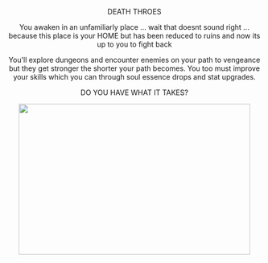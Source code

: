 <p align="center">
 DEATH THROES
</p>
  
<p align="center">
You awaken in an unfamiliarly place ... wait that doesnt sound right ... because this place is your HOME but has been reduced to ruins and now its up to you to fight back
</p>
  

<p align="center">
You'll explore dungeons and encounter enemies on your path to vengeance but they get stronger the shorter your path becomes. You too must improve your skills which you can through soul essence drops and stat upgrades.
</p>


<p align="center">
DO YOU HAVE WHAT IT TAKES?
</p>

   

<p align="center">
  <img width="460" height="300" src="https://github.com/Larke20/DeathThroesGame/assets/67767603/14a4f76e-3ab9-4107-a179-49c6c4308165">
</p>
